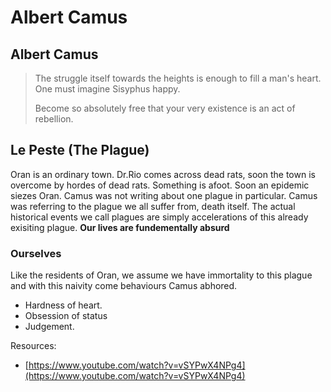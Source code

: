# Albert Camus

## Albert Camus

> The struggle itself towards the heights is enough to fill a man's heart. One must imagine Sisyphus happy.
>
> Become so absolutely free that your very existence is an act of rebellion.

## Le Peste (The Plague)

Oran is an ordinary town. Dr.Rio comes across dead rats, soon the town is overcome by hordes of dead rats. Something is afoot. Soon an epidemic siezes Oran. Camus was not writing about one plague in particular. Camus was referring to the plague we all suffer from, death itself. The actual historical events we call plagues are simply accelerations of this already exisiting plague. **Our lives are fundementally absurd**

### Ourselves

Like the residents of Oran, we assume we have immortality to this plague and with this naivity come behaviours Camus abhored.

* Hardness of heart.
* Obsession of status
* Judgement.&#x20;

Resources:

* [https://www.youtube.com/watch?v=vSYPwX4NPg4](https://www.youtube.com/watch?v=vSYPwX4NPg4)
